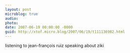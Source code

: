 ```yaml
---
layout: post
microblog: true
audio: 
photo: 
date: 2007-06-19 00:00:00 -0000
guid: http://xtof.micro.blog/2007/06/19/t111136982.html
---
```

listening to jean-françois ruiz speaking about ziki
